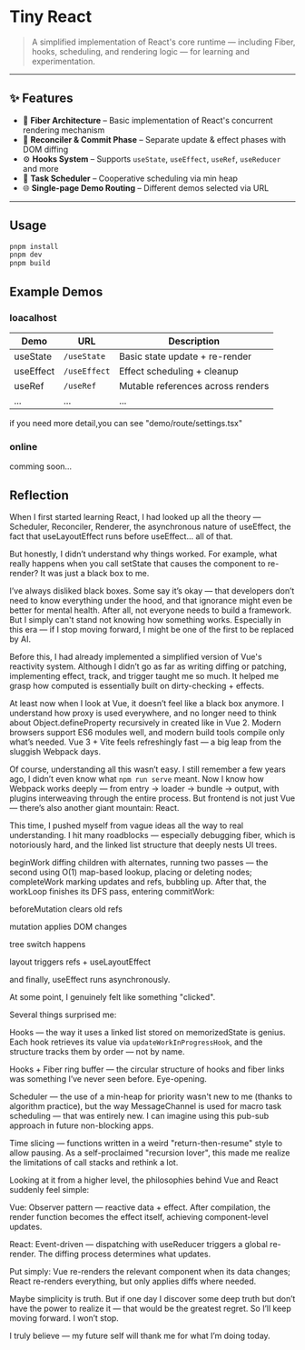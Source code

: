 # Tiny React

> A simplified implementation of React's core runtime — including Fiber, hooks, scheduling, and rendering logic — for learning and experimentation.

---

## ✨ Features

- 🧠 **Fiber Architecture** – Basic implementation of React's concurrent rendering mechanism
- 🔁 **Reconciler & Commit Phase** – Separate update & effect phases with DOM diffing
- ⚙️ **Hooks System** – Supports `useState`, `useEffect`, `useRef`, `useReducer` and more
- 🎯 **Task Scheduler** – Cooperative scheduling via min heap
- 🌐 **Single-page Demo Routing** – Different demos selected via URL

---

## Usage

```bash
pnpm install
pnpm dev
pnpm build
```

## Example Demos

### loacalhost

| Demo      | URL          | Description                       |
| --------- | ------------ | --------------------------------- |
| useState  | `/useState`  | Basic state update + re-render    |
| useEffect | `/useEffect` | Effect scheduling + cleanup       |
| useRef    | `/useRef`    | Mutable references across renders |
| ...       | ...          | ...                               |

if you need more detail,you can see "demo/route/settings.tsx"

### online

comming soon...

## Reflection

When I first started learning React, I had looked up all the theory — Scheduler, Reconciler, Renderer, the asynchronous nature of useEffect, the fact that useLayoutEffect runs before useEffect… all of that.

But honestly, I didn’t understand why things worked. For example, what really happens when you call setState that causes the component to re-render? It was just a black box to me.

I’ve always disliked black boxes. Some say it’s okay — that developers don’t need to know everything under the hood, and that ignorance might even be better for mental health. After all, not everyone needs to build a framework. But I simply can't stand not knowing how something works. Especially in this era — if I stop moving forward, I might be one of the first to be replaced by AI.

Before this, I had already implemented a simplified version of Vue's reactivity system. Although I didn’t go as far as writing diffing or patching, implementing effect, track, and trigger taught me so much. It helped me grasp how computed is essentially built on dirty-checking + effects.

At least now when I look at Vue, it doesn’t feel like a black box anymore. I understand how proxy is used everywhere, and no longer need to think about Object.defineProperty recursively in created like in Vue 2. Modern browsers support ES6 modules well, and modern build tools compile only what’s needed. Vue 3 + Vite feels refreshingly fast — a big leap from the sluggish Webpack days.

Of course, understanding all this wasn’t easy. I still remember a few years ago, I didn’t even know what `npm run serve` meant. Now I know how Webpack works deeply — from entry → loader → bundle → output, with plugins interweaving through the entire process. But frontend is not just Vue — there’s also another giant mountain: React.

This time, I pushed myself from vague ideas all the way to real understanding. I hit many roadblocks — especially debugging fiber, which is notoriously hard, and the linked list structure that deeply nests UI trees.

beginWork diffing children with alternates, running two passes — the second using O(1) map-based lookup, placing or deleting nodes; completeWork marking updates and refs, bubbling up. After that, the workLoop finishes its DFS pass, entering commitWork:

beforeMutation clears old refs

mutation applies DOM changes

tree switch happens

layout triggers refs + useLayoutEffect

and finally, useEffect runs asynchronously.

At some point, I genuinely felt like something "clicked".

Several things surprised me:

Hooks — the way it uses a linked list stored on memorizedState is genius. Each hook retrieves its value via `updateWorkInProgressHook`, and the structure tracks them by order — not by name.

Hooks + Fiber ring buffer — the circular structure of hooks and fiber links was something I’ve never seen before. Eye-opening.

Scheduler — the use of a min-heap for priority wasn't new to me (thanks to algorithm practice), but the way MessageChannel is used for macro task scheduling — that was entirely new. I can imagine using this pub-sub approach in future non-blocking apps.

Time slicing — functions written in a weird "return-then-resume" style to allow pausing. As a self-proclaimed "recursion lover", this made me realize the limitations of call stacks and rethink a lot.

Looking at it from a higher level, the philosophies behind Vue and React suddenly feel simple:

Vue: Observer pattern — reactive data + effect. After compilation, the render function becomes the effect itself, achieving component-level updates.

React: Event-driven — dispatching with useReducer triggers a global re-render. The diffing process determines what updates.

Put simply: Vue re-renders the relevant component when its data changes; React re-renders everything, but only applies diffs where needed.

Maybe simplicity is truth.
But if one day I discover some deep truth but don’t have the power to realize it — that would be the greatest regret.
So I’ll keep moving forward. I won’t stop.

I truly believe — my future self will thank me for what I’m doing today.
